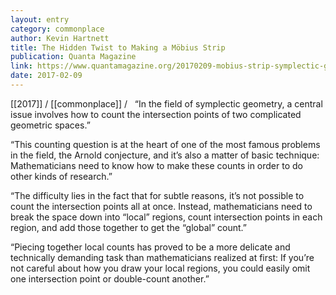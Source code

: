 ```yaml
---
layout: entry
category: commonplace
author: Kevin Hartnett
title: The Hidden Twist to Making a Möbius Strip
publication: Quanta Magazine
link: https://www.quantamagazine.org/20170209-mobius-strip-symplectic-geometry/
date: 2017-02-09
---
```


[[2017]] / [[commonplace]] / 
 
“In the field of symplectic geometry, a central issue involves how to count the intersection points of two complicated geometric spaces.”

“This counting question is at the heart of one of the most famous problems in the field, the Arnold conjecture, and it’s also a matter of basic technique: Mathematicians need to know how to make these counts in order to do other kinds of research.”

“The difficulty lies in the fact that for subtle reasons, it’s not possible to count the intersection points all at once. Instead, mathematicians need to break the space down into “local” regions, count intersection points in each region, and add those together to get the “global” count.”

“Piecing together local counts has proved to be a more delicate and technically demanding task than mathematicians realized at first: If you’re not careful about how you draw your local regions, you could easily omit one intersection point or double-count another.”

